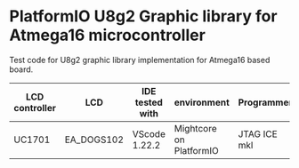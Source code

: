 # PlatformIO U8g2 Graphic library for Atmega16 microcontroller
Test code for U8g2 graphic library implementation for Atmega16 based board. 


|LCD controller| LCD       | IDE tested with| environment| Programmer|
|--------------|-----------|----------------|------------|-----------|
|UC1701        |EA_DOGS102 |VScode 1.22.2   |Mightcore on PlatformIO|JTAG ICE mkl|
